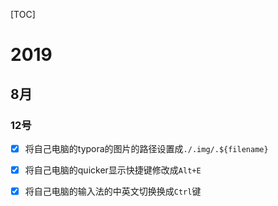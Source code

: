 [TOC]



# 2019

## 8月

### 12号

- [x] 将自己电脑的typora的图片的路径设置成`./.img/.${filename}`
- [x] 将自己电脑的quicker显示快捷键修改成`Alt+E`
- [x] 将自己电脑的输入法的中英文切换换成`Ctrl`键

